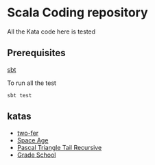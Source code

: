 # Scala Coding repository 

All the Kata code here is tested

## Prerequisites
[sbt](https://www.scala-sbt.org/)

To run all the test
```
sbt test
```

## katas

- [two-fer](https://github.com/exercism/problem-specifications/issues/757)
- [Space Age](https://exercism.io/my/solutions/a157a080ced149558e3e8006f2917aea)
- [Pascal Triangle Tail Recursive](https://en.wikipedia.org/wiki/Pascal%27s_triangle)
- [Grade School](https://exercism.io/tracks/scala/exercises/grade-school/solutions/30c4cd8e0dd4466ba1c70182a2d5199c)
  